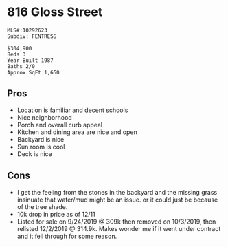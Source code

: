 # 816 Gloss Street

```
MLS#:10292623
Subdiv: FENTRESS

$304,900
Beds 3
Year Built 1987
Baths 2/0
Approx SqFt 1,650
```

## Pros

* Location is familiar and decent schools
* Nice neighborhood
* Porch and overall curb appeal
* Kitchen and dining area are nice and open
* Backyard is nice
* Sun room is cool
* Deck is nice


## Cons

* I get the feeling from the stones in the backyard and the missing grass insinuate that water/mud might be an issue. or it could just be because of the tree shade.
* 10k drop in price as of 12/11
* Listed for sale on 9/24/2019 @ 309k then removed on 10/3/2019, then relisted 12/2/2019 @ 314.9k. Makes wonder me if it went under contract and it fell through for some reason.